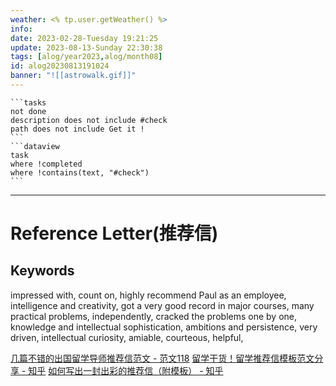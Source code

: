 ```yaml
---
weather: <% tp.user.getWeather() %>
info: 
date: 2023-02-28-Tuesday 19:21:25
update: 2023-08-13-Sunday 22:30:38
tags: [alog/year2023,alog/month08]
id: alog20230813191024
banner: "![[astrowalk.gif]]"
---
```

````ad-todo
```tasks
not done
description does not include #check
path does not include Get it !
```
```dataview
task
where !completed
where !contains(text, "#check")
```
````
---

# Reference Letter(推荐信)
## Keywords
impressed with, count on, highly recommend Paul as an employee, 
intelligence and creativity, got a very good record in major courses, many practical problems, independently, cracked the problems one by one, knowledge and intellectual sophistication, ambitions and persistence, 
very driven, intellectual curiosity, amiable, courteous, helpful, 


[几篇不错的出国留学导师推荐信范文 - 范文118](http://www.fanwen118.com/info_15/fw_2857423.html)
[留学干货！留学推荐信模板范文分享 - 知乎](https://zhuanlan.zhihu.com/p/90818608)
[如何写出一封出彩的推荐信（附模板） - 知乎](https://zhuanlan.zhihu.com/p/340586186)